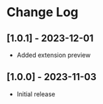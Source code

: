 # Change Log

## [1.0.1] - 2023-12-01
- Added extension preview

## [1.0.0] - 2023-11-03
- Initial release